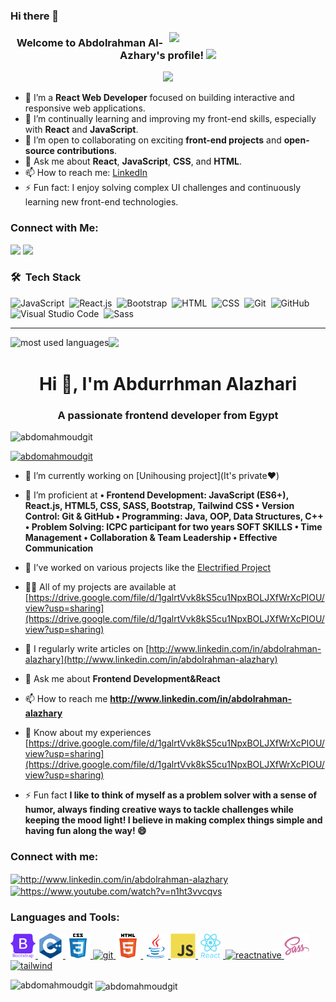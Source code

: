 ### Hi there 👋

<img width="250" align="right" src="https://c.tenor.com/_DOBjnGspYAAAAAM/code-coding.gif">

<h3 align="center">
  Welcome to Abdolrahman Al-Azhary's profile!
  <img src="https://media.giphy.com/media/hvRJCLFzcasrR4ia7z/giphy.gif" width="28">
</h3>

<p align="center">
  <a href="https://github.com/DenverCoder1/readme-typing-svg"><img src="https://readme-typing-svg.herokuapp.com/?lines=React%20Web%20Developer;Always%20Learning%20New%20Things&font=Fira%20Code&center=true&width=440&height=45&color=f75c7e&vCenter=true&size=22"></a>
</p> 

- 🏢 I’m a **React Web Developer** focused on building interactive and responsive web applications.
- 🌱 I’m continually learning and improving my front-end skills, especially with **React** and **JavaScript**.
- 👯 I’m open to collaborating on exciting **front-end projects** and **open-source contributions**.
- 💬 Ask me about **React**, **JavaScript**, **CSS**, and **HTML**.
- 📫 How to reach me: [LinkedIn](https://www.linkedin.com/in/abdolrahman-alazhary)
- ⚡ Fun fact: I enjoy solving complex UI challenges and continuously learning new front-end technologies.

### Connect with Me:

<a href="https://www.linkedin.com/in/abdolrahman-alazhary" target="_blank"><img src="https://img.shields.io/badge/-Abdolrahman%20Mahmoud-0077B5?style=for-the-badge&logo=Linkedin&logoColor=white"/></a>
<a href="https://t.me/EngAbdoAlazhary" target="_blank"><img src="https://img.shields.io/badge/-Abdolrahman%20Mahmoud-0077B5?style=for-the-badge&logo=Telegram&logoColor=white"/></a>

### 🛠 &nbsp;Tech Stack

![JavaScript](https://img.shields.io/badge/-JavaScript-05122A?style=flat&logo=javascript)&nbsp;
![React.js](https://img.shields.io/badge/-React-05122A?style=flat&logo=react)&nbsp;
![Bootstrap](https://img.shields.io/badge/-Bootstrap-05122A?style=flat&logo=bootstrap&logoColor=563D7C)&nbsp;
![HTML](https://img.shields.io/badge/-HTML-05122A?style=flat&logo=HTML5)&nbsp;
![CSS](https://img.shields.io/badge/-CSS-05122A?style=flat&logo=CSS3&logoColor=1572B6)&nbsp;
![Git](https://img.shields.io/badge/-Git-05122A?style=flat&logo=git)&nbsp;
![GitHub](https://img.shields.io/badge/-GitHub-05122A?style=flat&logo=github)&nbsp;
![Visual Studio Code](https://img.shields.io/badge/-Visual%20Studio%20Code-05122A?style=flat&logo=visual-studio-code&logoColor=007ACC)&nbsp;
![Sass](https://img.shields.io/badge/-Sass-05122A?style=flat&logo=sass)&nbsp;

---

<img align="left" src="https://github-readme-stats.vercel.app/api/top-langs?username=Abdomahmoudgit&show_icons=true&locale=en&layout=compact&theme=radical" alt="most used languages" />

<a href="https://komarev.com/ghpvc/?username=Abdomahmoudgit&style=for-the-badge">
    <img src="https://komarev.com/ghpvc/?username=Abdomahmoudgit&style=for-the-badge">
</a>



<h1 align="center">Hi 👋, I'm Abdurrhman Alazhari</h1>
<h3 align="center">A passionate frontend developer from Egypt</h3>

<p align="left"> <img src="https://komarev.com/ghpvc/?username=abdomahmoudgit&label=Profile%20views&color=0e75b6&style=flat" alt="abdomahmoudgit" /> </p>

<p align="left"> <a href="https://github.com/ryo-ma/github-profile-trophy"><img src="https://github-profile-trophy.vercel.app/?username=abdomahmoudgit" alt="abdomahmoudgit" /></a> </p>

- 🔭 I’m currently working on [Unihousing project](It's private❤️)

- 🌱 I’m proficient at **• Frontend Development: JavaScript (ES6+), React.js, HTML5, CSS, SASS, Bootstrap, Tailwind CSS • Version Control: Git & GitHub • Programming: Java, OOP, Data Structures, C++ • Problem Solving: ICPC participant for two years SOFT SKILLS • Time Management • Collaboration & Team Leadership • Effective Communication**

- 👯 I’ve worked on various projects like the [Electrified Project](https://electrifiedproject.vercel.app/)
- 👨‍💻 All of my projects are available at [https://drive.google.com/file/d/1galrtVvk8kS5cu1NpxBOLJXfWrXcPIOU/view?usp=sharing](https://drive.google.com/file/d/1galrtVvk8kS5cu1NpxBOLJXfWrXcPIOU/view?usp=sharing)

- 📝 I regularly write articles on [http://www.linkedin.com/in/abdolrahman-alazhary](http://www.linkedin.com/in/abdolrahman-alazhary)

- 💬 Ask me about **Frontend Development&React**

- 📫 How to reach me **http://www.linkedin.com/in/abdolrahman-alazhary**

- 📄 Know about my experiences [https://drive.google.com/file/d/1galrtVvk8kS5cu1NpxBOLJXfWrXcPIOU/view?usp=sharing](https://drive.google.com/file/d/1galrtVvk8kS5cu1NpxBOLJXfWrXcPIOU/view?usp=sharing)

- ⚡ Fun fact **I like to think of myself as a problem solver with a sense of humor, always finding creative ways to tackle challenges while keeping the mood light! I believe in making complex things simple and having fun along the way! 😄**

<h3 align="left">Connect with me:</h3>
<p align="left">
<a href="https://linkedin.com/in/http://www.linkedin.com/in/abdolrahman-alazhary" target="blank"><img align="center" src="https://raw.githubusercontent.com/rahuldkjain/github-profile-readme-generator/master/src/images/icons/Social/linked-in-alt.svg" alt="http://www.linkedin.com/in/abdolrahman-alazhary" height="30" width="40" /></a>
<a href="https://www.youtube.com/c/https://www.youtube.com/watch?v=n1ht3vvcqvs" target="blank"><img align="center" src="https://raw.githubusercontent.com/rahuldkjain/github-profile-readme-generator/master/src/images/icons/Social/youtube.svg" alt="https://www.youtube.com/watch?v=n1ht3vvcqvs" height="30" width="40" /></a>
</p>

<h3 align="left">Languages and Tools:</h3>
<p align="left"> <a href="https://getbootstrap.com" target="_blank" rel="noreferrer"> <img src="https://raw.githubusercontent.com/devicons/devicon/master/icons/bootstrap/bootstrap-plain-wordmark.svg" alt="bootstrap" width="40" height="40"/> </a> <a href="https://www.w3schools.com/cpp/" target="_blank" rel="noreferrer"> <img src="https://raw.githubusercontent.com/devicons/devicon/master/icons/cplusplus/cplusplus-original.svg" alt="cplusplus" width="40" height="40"/> </a> <a href="https://www.w3schools.com/css/" target="_blank" rel="noreferrer"> <img src="https://raw.githubusercontent.com/devicons/devicon/master/icons/css3/css3-original-wordmark.svg" alt="css3" width="40" height="40"/> </a> <a href="https://git-scm.com/" target="_blank" rel="noreferrer"> <img src="https://www.vectorlogo.zone/logos/git-scm/git-scm-icon.svg" alt="git" width="40" height="40"/> </a> <a href="https://www.w3.org/html/" target="_blank" rel="noreferrer"> <img src="https://raw.githubusercontent.com/devicons/devicon/master/icons/html5/html5-original-wordmark.svg" alt="html5" width="40" height="40"/> </a> <a href="https://www.java.com" target="_blank" rel="noreferrer"> <img src="https://raw.githubusercontent.com/devicons/devicon/master/icons/java/java-original.svg" alt="java" width="40" height="40"/> </a> <a href="https://developer.mozilla.org/en-US/docs/Web/JavaScript" target="_blank" rel="noreferrer"> <img src="https://raw.githubusercontent.com/devicons/devicon/master/icons/javascript/javascript-original.svg" alt="javascript" width="40" height="40"/> </a> <a href="https://reactjs.org/" target="_blank" rel="noreferrer"> <img src="https://raw.githubusercontent.com/devicons/devicon/master/icons/react/react-original-wordmark.svg" alt="react" width="40" height="40"/> </a> <a href="https://reactnative.dev/" target="_blank" rel="noreferrer"> <img src="https://reactnative.dev/img/header_logo.svg" alt="reactnative" width="40" height="40"/> </a> <a href="https://sass-lang.com" target="_blank" rel="noreferrer"> <img src="https://raw.githubusercontent.com/devicons/devicon/master/icons/sass/sass-original.svg" alt="sass" width="40" height="40"/> </a> <a href="https://tailwindcss.com/" target="_blank" rel="noreferrer"> <img src="https://www.vectorlogo.zone/logos/tailwindcss/tailwindcss-icon.svg" alt="tailwind" width="40" height="40"/> </a> </p>

<p><img align="left" src="https://github-readme-stats.vercel.app/api/top-langs?username=abdomahmoudgit&show_icons=true&locale=en&layout=compact" alt="abdomahmoudgit" /></p>

<p>&nbsp;<img align="center" src="https://github-readme-stats.vercel.app/api?username=abdomahmoudgit&show_icons=true&locale=en" alt="abdomahmoudgit" /></p>


